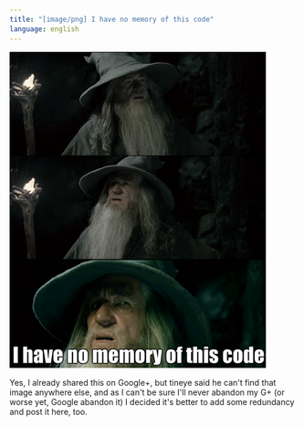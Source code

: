 ```yaml
---
title: "[image/png] I have no memory of this code"
language: english
---
```


<div class="center">
<img src="/images/I_have_no_memory_of_this_code.png"
    width="450" height="554"
    alt="I have no memory of this code"
    class="fullscreen" />
</div>

Yes, I already shared this on Google+, but tineye said he can't find that image
anywhere else, and as I can't be sure I'll never abandon my G+ (or worse yet,
Google abandon it) I decided it's better to add some redundancy and post it
here, too.
